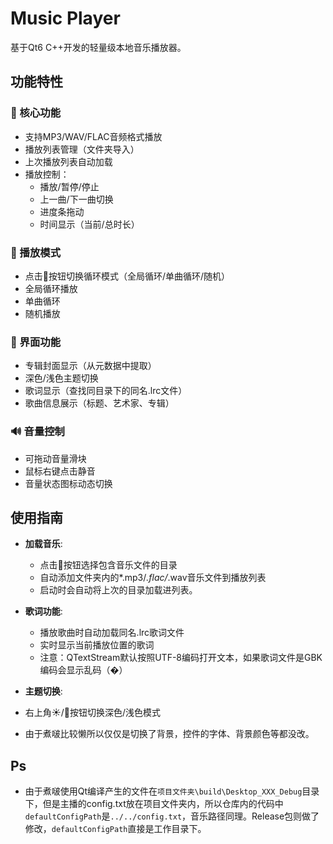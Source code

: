 # Music Player

基于Qt6 C++开发的轻量级本地音乐播放器。

## 功能特性

### 🎵 核心功能
- 支持MP3/WAV/FLAC音频格式播放
- 播放列表管理（文件夹导入）
- 上次播放列表自动加载
- 播放控制：
  - 播放/暂停/停止
  - 上一曲/下一曲切换
  - 进度条拖动
  - 时间显示（当前/总时长）

### 🔁 播放模式
- 点击🔄按钮切换循环模式（全局循环/单曲循环/随机）
- 全局循环播放
- 单曲循环
- 随机播放

### 🎨 界面功能
- 专辑封面显示（从元数据中提取）
- 深色/浅色主题切换
- 歌词显示（查找同目录下的同名.lrc文件）
- 歌曲信息展示（标题、艺术家、专辑）

### 🔊 音量控制
- 可拖动音量滑块
- 鼠标右键点击静音
- 音量状态图标动态切换

## 使用指南

 - **加载音乐**:
   - 点击📂按钮选择包含音乐文件的目录
   - 自动添加文件夹内的*.mp3/*.flac/*.wav音乐文件到播放列表
   - 启动时会自动将上次的目录加载进列表。
   
 - **歌词功能**:
   - 播放歌曲时自动加载同名.lrc歌词文件
   - 实时显示当前播放位置的歌词
   - 注意：QTextStream默认按照UTF-8编码打开文本，如果歌词文件是GBK编码会显示乱码（�）

 -  **主题切换**:
   - 右上角☀/🌙按钮切换深色/浅色模式
   - 由于煮啵比较懒所以仅仅是切换了背景，控件的字体、背景颜色等都没改。
   
## Ps

 - 由于煮啵使用Qt编译产生的文件在`项目文件夹\build\Desktop_XXX_Debug`目录下，但是主播的config.txt放在项目文件夹内，所以仓库内的代码中`defaultConfigPath`是`../../config.txt`，音乐路径同理。Release包则做了修改，`defaultConfigPath`直接是工作目录下。